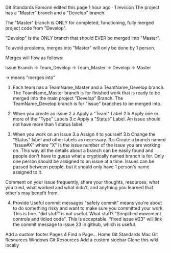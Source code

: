 Git Standards
Eamonn edited this page 1 hour ago · 1 revision
The project has a "Master" branch and a "Develop" branch.

The "Master" branch is ONLY for completed, functioning, fully merged project code from "Develop".

"Develop" is the ONLY branch that should EVER be merged into "Master".

To avoid problems, merges into "Master" will only be done by 1 person.

Merges will flow as follows:

Issue Branch -> Team_Develop -> Team_Master -> Develop -> Master

-> means "merges into"

1. Each team has a TeamName_Master and a TeamName_Develop branch.
The TeamName_Master branch is for finished work that is ready to be merged into the main project "Develop" Branch. The TeamName_Develop branch is for "Issue" branches to be merged into.

2. When you create an issue
2.a Apply a "Team" Label
2.b Apply one or more of the "Type" Labels
3.c Apply a "Status" Label.
An issue should not have more than 1 status label.

3. When you work on an issue
3.a Assign it to yourself
3.b Change the "Status" label and other labels as necessary.
3.c Create a branch named "Issue#X" where "X" is the issue number of the issue you are working on. This way all the details about a branch can be easily found and people don't have to guess what a cryptically named branch is for.
Only one person should be assigned to an issue at a time. Issues can be passed between people, but it should only have 1 person's name assigned to it.

Comment on your issue frequently, share your thoughts, resources, what you tried, what worked and what didn't, and anything you learned that other's may benefit from.

4. Provide Useful commit messages
"safety commit" means you're about to do something risky and want to make sure you committed your work. This is fine. "did stuff" is not useful. What stuff? "Simplified movement controls and tidied code". This is acceptable. "fixed issue #23" will link the commit message to issue 23 in github, which is useful.

 Add a custom footer
 Pages 4
Find a Page…
Home
Git Standards
Mac Git Resources
Windows Git Resources
 Add a custom sidebar
Clone this wiki locally
